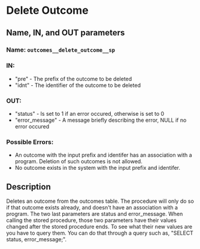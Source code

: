 # Delete Outcome

## Name, IN, and OUT parameters

### **Name:** ```outcomes__delete_outcome__sp```

### **IN:**

- "pre" - The prefix of the outcome to be deleted
- "idnt" - The identifier of the outcome to be deleted

### **OUT:**

- "status" - Is set to 1 if an error occured, otherwise is set to 0
- "error_message" - A message briefly describing the error, NULL if no error occured

### **Possible Errors:**

- An outcome with the input prefix and identifer has an association with a program. Deletion of such outcomes is not allowed.
- No outcome exists in the system with the input prefix and identifer.

## Description

Deletes an outcome from the outcomes table. The procedure will only do so if that outcome exists already, and doesn't have an association with a program. The two last parameters are status and error_message. When calling the stored procedure, those two parameters have their values changed after the stored procedure ends. To see what their new values are you have to query them. You can do that through a query such as, "SELECT status, error_message;".